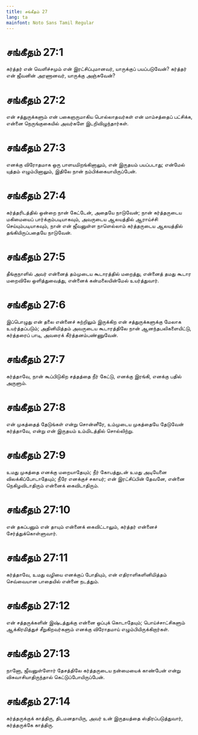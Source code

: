 ```yaml
---
title: சங்கீதம் 27
lang: ta
mainfont: Noto Sans Tamil Regular
---
```


# சங்கீதம் 27:1

கர்த்தர் என் வெளிச்சமும் என் இரட்சிப்புமானவர், யாருக்குப் பயப்படுவேன்? கர்த்தர் என் ஜீவனின் அரணானவர், யாருக்கு அஞ்சுவேன்?

# சங்கீதம் 27:2

என் சத்துருக்களும் என் பகைஞருமாகிய பொல்லாதவர்கள் என் மாம்சத்தைப் பட்சிக்க, என்னை நெருங்குகையில் அவர்களே இடறிவிழுந்தார்கள்.

# சங்கீதம் 27:3

எனக்கு விரோதமாக ஒரு பாளயமிறங்கினாலும், என் இருதயம் பயப்படாது; என்மேல் யுத்தம் எழும்பினாலும், இதிலே நான் நம்பிக்கையாயிருப்பேன்.

# சங்கீதம் 27:4

கர்த்தரிடத்தில் ஒன்றை நான் கேட்டேன், அதையே நாடுவேன்; நான் கர்த்தருடைய மகிமையைப் பார்க்கும்படியாகவும், அவருடைய ஆலயத்தில் ஆராய்ச்சி செய்யும்படியாகவும், நான் என் ஜீவனுள்ள நாளெல்லாம் கர்த்தருடைய ஆலயத்தில் தங்கியிருப்பதையே நாடுவேன்.

# சங்கீதம் 27:5

தீங்குநாளில் அவர் என்னைத் தம்முடைய கூடாரத்தில் மறைத்து, என்னைத் தமது கூடார மறைவிலே ஒளித்துவைத்து, என்னைக் கன்மலையின்மேல் உயர்த்துவார்.

# சங்கீதம் 27:6

இப்பொழுது என் தலை என்னைச் சுற்றிலும் இருக்கிற என் சத்துருக்களுக்கு மேலாக உயர்த்தப்படும்; அதினிமித்தம் அவருடைய கூடாரத்திலே நான் ஆனந்தபலிகளையிட்டு, கர்த்தரைப் பாடி, அவரைக் கீர்த்தனம்பண்ணுவேன்.

# சங்கீதம் 27:7

கர்த்தாவே, நான் கூப்பிடுகிற சத்தத்தை நீர் கேட்டு, எனக்கு இரங்கி, எனக்கு பதில் அருளும்.

# சங்கீதம் 27:8

என் முகத்தைத் தேடுங்கள் என்று சொன்னீரே, உம்முடைய முகத்தையே தேடுவேன் கர்த்தாவே, என்று என் இருதயம் உம்மிடத்தில் சொல்லிற்று.

# சங்கீதம் 27:9

உமது முகத்தை எனக்கு மறையாதேயும்; நீர் கோபத்துடன் உமது அடியேனை விலக்கிப்போடாதேயும்; நீரே எனக்குச் சகாயர்; என் இரட்சிப்பின் தேவனே, என்னை நெகிழவிடாதிரும் என்னைக் கைவிடாதிரும்.

# சங்கீதம் 27:10

என் தகப்பனும் என் தாயும் என்னைக் கைவிட்டாலும், கர்த்தர் என்னைச் சேர்த்துக்கொள்ளுவார்.

# சங்கீதம் 27:11

கர்த்தாவே, உமது வழியை எனக்குப் போதியும், என் எதிராளிகளினிமித்தம் செவ்வையான பாதையில் என்னை நடத்தும்.

# சங்கீதம் 27:12

என் சத்தருக்களின் இஷ்டத்துக்கு என்னை ஒப்புக் கொடாதேயும்; பொய்ச்சாட்சிகளும் ஆக்கிரமித்துச் சீறுகிறவர்களும் எனக்கு விரோதமாய் எழும்பியிருக்கிறார்கள்.

# சங்கீதம் 27:13

நானோ, ஜீவனுள்ளோர் தேசத்திலே கர்த்தருடைய நன்மையைக் காண்பேன் என்று விசுவாசியாதிருந்தால் கெட்டுப்போயிருப்பேன்.

# சங்கீதம் 27:14

கர்த்தருக்குக் காத்திரு, திடமனதாயிரு, அவர் உன் இருதயத்தை ஸ்திரப்படுத்துவார், கர்த்தருக்கே காத்திரு.

